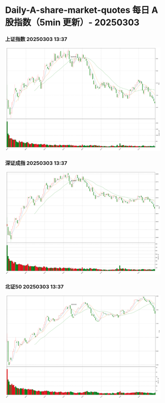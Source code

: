 
# Daily-A-share-market-quotes 每日 A 股指数（5min 更新）- 20250303

### 上证指数 20250303 13:37
![](./fig/2025/3/20250303-sh000001.png)

### 深证成指 20250303 13:37
![](./fig/2025/3/20250303-sz399001.png)

### 北证50 20250303 13:37
![](./fig/2025/3/20250303-bj899050.png)
